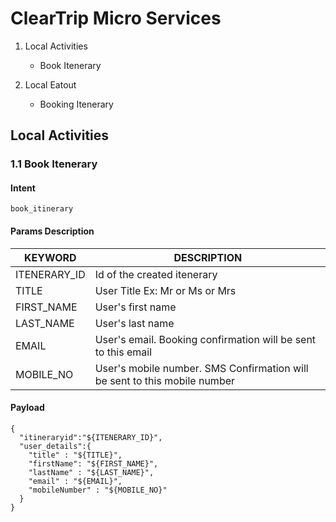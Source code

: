 # ClearTrip Micro Services

1. Local Activities

    * Book Itenerary
  
2. Local Eatout
  
    * Booking Itenerary


## Local Activities

### 1.1 Book Itenerary

#### Intent
`book_itinerary`

#### Params Description
| KEYWORD | DESCRIPTION |
| ---|--- |
| ITENERARY_ID | Id of the created itenerary |
| TITLE | User Title Ex: Mr or Ms or Mrs |
| FIRST_NAME | User's first name |
| LAST_NAME | User's last name |
| EMAIL | User's email. Booking confirmation will be sent to this email |
| MOBILE_NO | User's mobile number. SMS Confirmation will be sent to this mobile number |

#### Payload
```
{
  "itineraryid":"${ITENERARY_ID}",
  "user_details":{
    "title" : "${TITLE}",
    "firstName": "${FIRST_NAME}",
    "lastName" : "${LAST_NAME}",
    "email" : "${EMAIL}",
    "mobileNumber" : "${MOBILE_NO}"
  }
}
```
